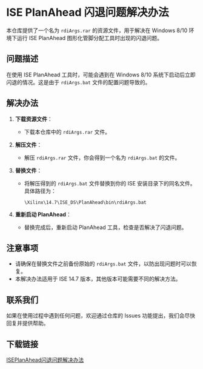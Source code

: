 # ISE PlanAhead 闪退问题解决办法

本仓库提供了一个名为 `rdiArgs.rar` 的资源文件，用于解决在 Windows 8/10 环境下运行 ISE PlanAhead 图形化管脚分配工具时出现的闪退问题。

## 问题描述

在使用 ISE PlanAhead 工具时，可能会遇到在 Windows 8/10 系统下启动后立即闪退的情况。这是由于 `rdiArgs.bat` 文件的配置问题导致的。

## 解决办法

1. **下载资源文件**：
   - 下载本仓库中的 `rdiArgs.rar` 文件。

2. **解压文件**：
   - 解压 `rdiArgs.rar` 文件，你会得到一个名为 `rdiArgs.bat` 的文件。

3. **替换文件**：
   - 将解压得到的 `rdiArgs.bat` 文件替换到你的 ISE 安装目录下的同名文件。具体路径为：
     ```
     \Xilinx\14.7\ISE_DS\PlanAhead\bin\rdiArgs.bat
     ```

4. **重新启动 PlanAhead**：
   - 替换完成后，重新启动 PlanAhead 工具，检查是否解决了闪退问题。

## 注意事项

- 请确保在替换文件之前备份原始的 `rdiArgs.bat` 文件，以防出现问题时可以恢复。
- 本解决办法适用于 ISE 14.7 版本，其他版本可能需要不同的解决方法。

## 联系我们

如果在使用过程中遇到任何问题，欢迎通过仓库的 Issues 功能提出，我们会尽快回复并提供帮助。

## 下载链接

[ISEPlanAhead闪退问题解决办法](https://pan.quark.cn/s/8c5607578322)
